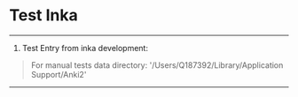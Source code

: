 # Test Inka

---
1. Test Entry from inka development:
> For manual tests
> data directory: '/Users/Q187392/Library/Application Support/Anki2'

---
